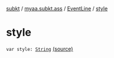 [subkt](../../index.md) / [myaa.subkt.ass](../index.md) / [EventLine](index.md) / [style](./style.md)

# style

`var style: `[`String`](https://kotlinlang.org/api/latest/jvm/stdlib/kotlin/-string/index.html) [(source)](https://github.com/Myaamori/SubKt/blob/master/src/main/kotlin/myaa/subkt/ass/parser.kt#L456)